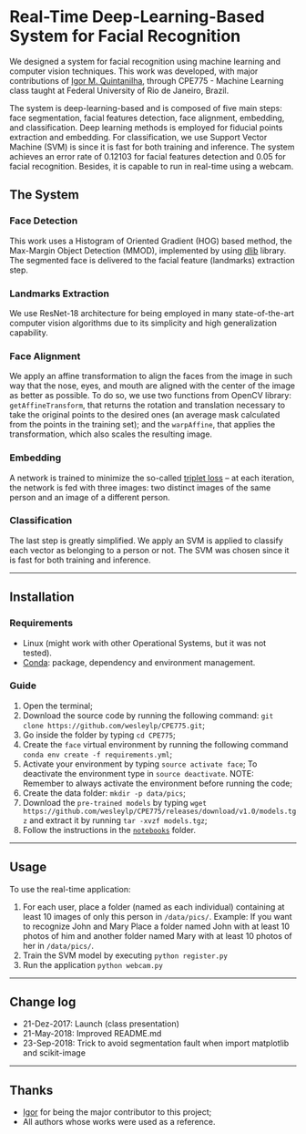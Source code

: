 # Real-Time Deep-Learning-Based System for Facial Recognition

We designed a system for facial recognition using machine learning and computer vision techniques.
This work was developed, with major contributions of [Igor M. Quintanilha](https://github.com/igormq), through CPE775 - Machine Learning class taught at Federal University of Rio de Janeiro, Brazil.

The system is deep-learning-based and is composed of five main steps: face segmentation, facial features detection, face alignment, embedding, and classification.
Deep learning methods is employed for fiducial points extraction and embedding.
For classification, we use Support Vector Machine (SVM) is since it is fast for both training and inference.
The system achieves an error rate of 0.12103 for facial features detection and 0.05 for facial recognition.
Besides, it is capable to run in real-time using a webcam.

## The System

### Face Detection
This work uses a Histogram of Oriented Gradient (HOG) based method, the Max-Margin Object Detection (MMOD), implemented by using [dlib](http://dlib.net/) library.
The segmented face is delivered to the facial feature (landmarks) extraction step.

### Landmarks Extraction
We use ResNet-18 architecture for being employed in many state-of-the-art computer vision algorithms due to its simplicity and high generalization capability.

### Face Alignment
We apply an affine transformation to align the faces from the image in such way that the nose, eyes, and mouth are aligned with the center of the image as better as possible.
To do so, we use two functions from OpenCV library: `getAffineTransform`, that returns the rotation and translation necessary to take the original points to the desired ones (an average mask calculated from the points in the training set); and the `warpAffine`, that applies the transformation, which also scales the resulting image.

### Embedding
A network is trained to minimize the so-called
[triplet loss](https://ieeexplore.ieee.org/document/7298682/) – at each iteration, the network is fed with three images: two distinct images of the same person and an image of a different person.

### Classification
The last step is greatly simplified.
We apply an SVM is applied to classify each vector as belonging to a person or not.
The SVM was chosen since it is fast for both training and inference.

----
## Installation

### Requirements
* Linux (might work with other Operational Systems, but it was not tested).
* [Conda](https://conda.io/docs/user-guide/install/index.html): package, dependency and environment management.

### Guide

1. Open the terminal;
2. Download the source code by running the following command:
`git clone https://github.com/wesleylp/CPE775.git`;
3. Go inside the folder by typing `cd CPE775`;
4. Create the `face` virtual environment by running
the following command `conda env create -f requirements.yml`;
5. Activate your environment by typing `source activate face`;
To deactivate the environment type in `source deactivate`.
NOTE: Remember to always activate the environment before running the code;
6. Create the data folder:
`mkdir -p data/pics`;
7. Download the `pre-trained models` by typing `wget https://github.com/wesleylp/CPE775/releases/download/v1.0/models.tgz` and extract it by running `tar -xvzf models.tgz`;
8. Follow the instructions in the [`notebooks`](https://github.com/wesleylp/CPE775/tree/master/notebooks) folder.

----
## Usage
To use the real-time application:

1. For each user, place a folder (named as each individual) containing at least 10 images of only this person in
`/data/pics/`.
Example: If you want to recognize John and Mary Place a folder named John with at least 10 photos of him and another folder named Mary with at least 10 photos of her in `/data/pics/`.
2. Train the SVM model by executing `python register.py`
3. Run the application `python webcam.py`

----
## Change log
* 21-Dez-2017: Launch (class presentation)
* 21-May-2018: Improved README.md
* 23-Sep-2018: Trick to avoid segmentation fault when import matplotlib and scikit-image

----
## Thanks
* [Igor](https://github.com/igormq) for being the major contributor to this project;
* All authors whose works were used as a reference.
